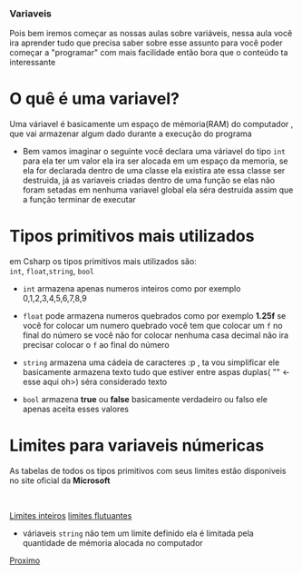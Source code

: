### Variaveis

<p>Pois bem iremos começar as nossas aulas sobre variáveis, nessa aula você ira aprender tudo que precisa saber sobre esse assunto para você poder começar a "programar" com mais facilidade então bora que o conteúdo ta interessante</p>

# O quê é uma variavel?

<p>Uma váriavel é basicamente um espaço de mémoria(RAM) do computador , que vai armazenar algum dado durante a execução do programa</p>

- Bem vamos imaginar o seguinte você declara uma váriavel do tipo `int` para ela ter um valor ela ira ser alocada em um espaço da memoria, se ela for declarada dentro de uma classe ela existira ate essa classe ser destruida, já as variaveis criadas dentro de uma função se elas não foram setadas em nenhuma variavel global ela séra destruida assim que a função terminar de executar 

# Tipos primitivos mais utilizados

em Csharp os tipos primitivos mais utilizados são: <br> `int`, `float`,`string`, `bool`

- `int` armazena apenas numeros inteiros como por exemplo 0,1,2,3,4,5,6,7,8,9

- `float` pode armazena numeros quebrados como por exemplo <Strong>1.25f</Strong> se você for colocar um numero quebrado você tem que colocar um `f` no final do número se você não for colocar nenhuma casa decimal não ira precisar colocar o `f` ao final do número

- `string` armazena uma cádeia de caracteres :p , ta vou simplificar ele basicamente armazena texto tudo que estiver entre aspas duplas( "" <- esse aqui oh>) séra considerado texto

- `bool` armazena <Strong>true</Strong> ou <Strong>false</Strong> basicamente verdadeiro ou falso ele apenas aceita esses valores

# Limites para variaveis númericas

<p>As tabelas de todos os tipos primitivos com seus limites estão disponiveis no site oficial da <Strong>Microsoft</Strong></p><br>

[Limites inteiros](https://docs.microsoft.com/pt-br/dotnet/csharp/language-reference/builtin-types/integral-numeric-types)
[limites flutuantes](https://docs.microsoft.com/pt-br/dotnet/csharp/language-reference/builtin-types/floating-point-numeric-types)

- váriaveis `string` não tem um limite definido ela é limitada pela quantidade de mémoria alocada no computador

[Proximo](/Csharp/Iniciante/Basico/funcoes.md)